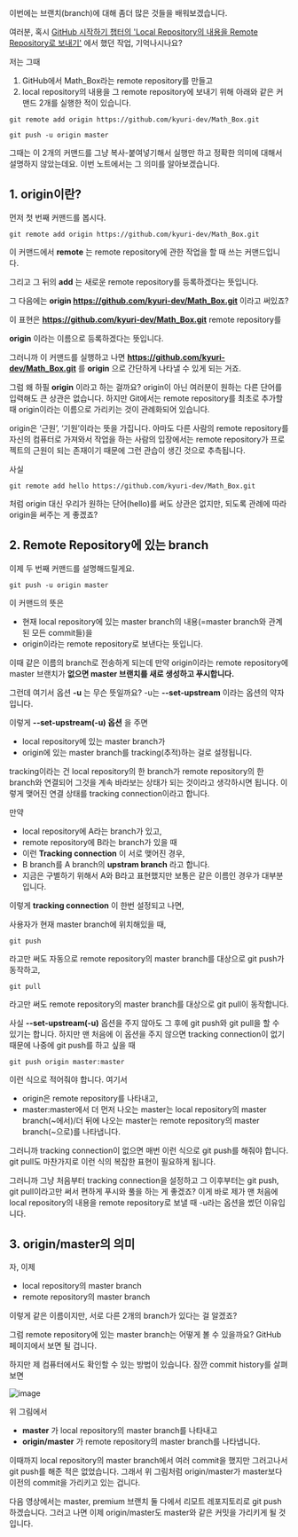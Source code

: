 이번에는 브랜치(branch)에 대해 좀더 많은 것들을 배워보겠습니다.

여러분, 혹시 [GitHub 시작하기 챕터의 'Local Repository의 내용을 Remote Repository로 보내기'](https://github.com/LeeSpect/Study/blob/main/Codeit/Git%EC%9C%BC%EB%A1%9C%20%EB%B0%B0%EC%9A%B0%EB%8A%94%20%EB%B2%84%EC%A0%84%20%EA%B4%80%EB%A6%AC/03%20GitHub%20%EC%8B%9C%EC%9E%91%ED%95%98%EA%B8%B0/01%20Local%20Repository%EC%9D%98%20%EB%82%B4%EC%9A%A9%EC%9D%84%20Remote%20Repository%EB%A1%9C%20%EB%B3%B4%EB%82%B4%EA%B8%B0.md)
에서 했던 작업, 기억나시나요?

저는 그때

1. GitHub에서 Math_Box라는 remote repository를 만들고
2. local repository의 내용을 그 remote repository에 보내기 위해 아래와 같은 커맨드 2개를 실행한 적이 있습니다.

```
git remote add origin https://github.com/kyuri-dev/Math_Box.git
```
```
git push -u origin master 
```
그때는 이 2개의 커맨드를 그냥 복사-붙여넣기해서 실행만 하고 정확한 의미에 대해서 설명하지 않았는데요. 이번 노트에서는 그 의미를 알아보겠습니다.

## 1. origin이란?

먼저 첫 번째 커맨드를 봅시다. 
```
git remote add origin https://github.com/kyuri-dev/Math_Box.git
```
이 커맨드에서 __remote__ 는 remote repository에 관한 작업을 할 때 쓰는 커맨드입니다. 

그리고 그 뒤의 __add__ 는 새로운 remote repository를 등록하겠다는 뜻입니다. 

그 다음에는 __origin https://github.com/kyuri-dev/Math_Box.git__ 이라고 써있죠?

이 표현은 __https://github.com/kyuri-dev/Math_Box.git__ remote repository를

__origin__ 이라는 이름으로 등록하겠다는 뜻입니다.

그러니까 이 커맨드를 실행하고 나면 __https://github.com/kyuri-dev/Math_Box.git__ 를 __origin__ 으로 간단하게 나타낼 수 있게 되는 거죠.

그럼 왜 하필 __origin__ 이라고 하는 걸까요? origin이 아닌 여러분이 원하는 다른 단어를 입력해도 큰 상관은 없습니다.
하지만 Git에서는 remote repository를 최초로 추가할 때 origin이라는 이름으로 가리키는 것이 관례화되어 있습니다.

origin은 ‘근원’, ‘기원’이라는 뜻을 가집니다.
아마도 다른 사람의 remote repository를 자신의 컴퓨터로 가져와서 작업을 하는 사람의 입장에서는
remote repository가 프로젝트의 근원이 되는 존재이기 때문에 그런 관습이 생긴 것으로 추측됩니다. 

사실
```
git remote add hello https://github.com/kyuri-dev/Math_Box.git
```
처럼 origin 대신 우리가 원하는 단어(hello)를 써도 상관은 없지만, 되도록 관례에 따라 origin을 써주는 게 좋겠죠?

## 2. Remote Repository에 있는 branch

이제 두 번째 커맨드를 설명해드릴게요.
```
git push -u origin master
```
이 커맨드의 뜻은
* 현재 local repository에 있는 master branch의 내용(=master branch와 관계된 모든 commit들)을
* origin이라는 remote repository로 보낸다는 뜻입니다.

이때 같은 이름의 branch로 전송하게 되는데 만약 origin이라는 remote repository에 master 브랜치가 __없으면 master 브랜치를 새로 생성하고 푸시합니다.__ 

그런데 여기서 옵션 __-u__ 는 무슨 뜻일까요? -u는 __--set-upstream__ 이라는 옵션의 약자입니다. 

이렇게 __--set-upstream(-u) 옵션__ 을 주면
* local repository에 있는 master branch가
* origin에 있는 master branch를 tracking(추적)하는 걸로 설정됩니다.

tracking이라는 건 local repository의 한 branch가 remote repository의 한 branch와 연결되어
그것을 계속 바라보는 상태가 되는 것이라고 생각하시면 됩니다.
이렇게 맺어진 연결 상태를 tracking connection이라고 합니다. 

만약
* local repository에 A라는 branch가 있고,
* remote repository에 B라는 branch가 있을 때
* 이런 __Tracking connection__ 이 서로 맺어진 경우,
* B branch를 A branch의 __upstram branch__ 라고 합니다.
* 지금은 구별하기 위해서 A와 B라고 표현했지만 보통은 같은 이름인 경우가 대부분입니다.

이렇게 __tracking connection__ 이 한번 설정되고 나면,

사용자가 현재 master branch에 위치해있을 때,
```
git push
```
라고만 써도 자동으로 remote repository의 master branch를 대상으로 git push가 동작하고,
```
git pull
```
라고만 써도 remote repository의 master branch를 대상으로 git pull이 동작합니다. 

사실 __--set-upstream(-u)__ 옵션을 주지 않아도 그 후에 git push와 git pull을 할 수 있기는 합니다.
하지만 맨 처음에 이 옵션을 주지 않으면 tracking connection이 없기 때문에 나중에 git push를 하고 싶을 때
```
git push origin master:master
```
이런 식으로 적어줘야 합니다. 여기서
* origin은 remote repository를 나타내고,
* master:master에서 더 먼저 나오는 master는 local repository의 master branch(~에서)/더 뒤에 나오는 master는 remote repository의 master branch(~으로)를 나타냅니다.

그러니까 tracking connection이 없으면 매번 이런 식으로 git push를 해줘야 합니다.
git pull도 마찬가지로 이런 식의 복잡한 표현이 필요하게 됩니다.

그러니까 그냥 처음부터 tracking connection을 설정하고 그 이후부터는 git push, git pull이라고만 써서 편하게 푸시와 풀을 하는 게 좋겠죠?
이게 바로 제가 맨 처음에 local repository의 내용을 remote repository로 보낼 때 -u라는 옵션을 썼던 이유입니다.

## 3. origin/master의 의미

자, 이제
* local repository의 master branch
* remote repository의 master branch

이렇게 같은 이름이지만, 서로 다른 2개의 branch가 있다는 걸 알겠죠? 

그럼 remote repository에 있는 master branch는 어떻게 볼 수 있을까요? GitHub 페이지에서 보면 될 겁니다.

하지만 제 컴퓨터에서도 확인할 수 있는 방법이 있습니다. 잠깐 commit history를 살펴보면

![image](https://user-images.githubusercontent.com/64893709/97329968-fb0f4e00-18ba-11eb-9992-30b2b7ad9cdd.png)

위 그림에서
* __master__ 가 local repository의 master branch를 나타내고
* __origin/master__ 가 remote repository의 master branch를 나타냅니다.

이때까지 local repository의 master branch에서 여러 commit을 했지만 그러고나서 git push를 해준 적은 없었습니다.
그래서 위 그림처럼 origin/master가 master보다 이전의 commit을 가리키고 있는 겁니다.

다음 영상에서는 master, premium 브랜치 둘 다에서 리모트 레포지토리로 git push 하겠습니다. 그러고 나면 이제 origin/master도 master와 같은 커밋을 가리키게 될 것입니다.
